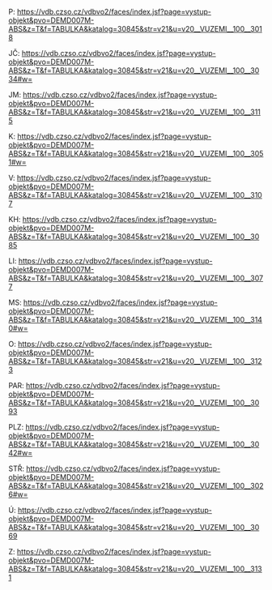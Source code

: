 P: https://vdb.czso.cz/vdbvo2/faces/index.jsf?page=vystup-objekt&pvo=DEMD007M-ABS&z=T&f=TABULKA&katalog=30845&str=v21&u=v20__VUZEMI__100__3018

JČ: https://vdb.czso.cz/vdbvo2/faces/index.jsf?page=vystup-objekt&pvo=DEMD007M-ABS&z=T&f=TABULKA&katalog=30845&str=v21&u=v20__VUZEMI__100__3034#w=

JM: https://vdb.czso.cz/vdbvo2/faces/index.jsf?page=vystup-objekt&pvo=DEMD007M-ABS&z=T&f=TABULKA&katalog=30845&str=v21&u=v20__VUZEMI__100__3115 

K: https://vdb.czso.cz/vdbvo2/faces/index.jsf?page=vystup-objekt&pvo=DEMD007M-ABS&z=T&f=TABULKA&katalog=30845&str=v21&u=v20__VUZEMI__100__3051#w=

V: https://vdb.czso.cz/vdbvo2/faces/index.jsf?page=vystup-objekt&pvo=DEMD007M-ABS&z=T&f=TABULKA&katalog=30845&str=v21&u=v20__VUZEMI__100__3107 

KH: https://vdb.czso.cz/vdbvo2/faces/index.jsf?page=vystup-objekt&pvo=DEMD007M-ABS&z=T&f=TABULKA&katalog=30845&str=v21&u=v20__VUZEMI__100__3085 

LI: https://vdb.czso.cz/vdbvo2/faces/index.jsf?page=vystup-objekt&pvo=DEMD007M-ABS&z=T&f=TABULKA&katalog=30845&str=v21&u=v20__VUZEMI__100__3077

MS: https://vdb.czso.cz/vdbvo2/faces/index.jsf?page=vystup-objekt&pvo=DEMD007M-ABS&z=T&f=TABULKA&katalog=30845&str=v21&u=v20__VUZEMI__100__3140#w=  

O: https://vdb.czso.cz/vdbvo2/faces/index.jsf?page=vystup-objekt&pvo=DEMD007M-ABS&z=T&f=TABULKA&katalog=30845&str=v21&u=v20__VUZEMI__100__3123

PAR: https://vdb.czso.cz/vdbvo2/faces/index.jsf?page=vystup-objekt&pvo=DEMD007M-ABS&z=T&f=TABULKA&katalog=30845&str=v21&u=v20__VUZEMI__100__3093 

PLZ: https://vdb.czso.cz/vdbvo2/faces/index.jsf?page=vystup-objekt&pvo=DEMD007M-ABS&z=T&f=TABULKA&katalog=30845&str=v21&u=v20__VUZEMI__100__3042#w=

STŘ: https://vdb.czso.cz/vdbvo2/faces/index.jsf?page=vystup-objekt&pvo=DEMD007M-ABS&z=T&f=TABULKA&katalog=30845&str=v21&u=v20__VUZEMI__100__3026#w= 

Ú: https://vdb.czso.cz/vdbvo2/faces/index.jsf?page=vystup-objekt&pvo=DEMD007M-ABS&z=T&f=TABULKA&katalog=30845&str=v21&u=v20__VUZEMI__100__3069

Z: https://vdb.czso.cz/vdbvo2/faces/index.jsf?page=vystup-objekt&pvo=DEMD007M-ABS&z=T&f=TABULKA&katalog=30845&str=v21&u=v20__VUZEMI__100__3131 